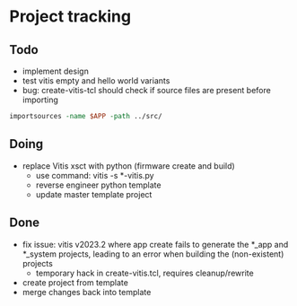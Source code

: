 # Project tracking

## Todo

- implement design
- test vitis empty and hello world variants
- bug: create-vitis-tcl should check if source files are present before importing
```tcl
importsources -name $APP -path ../src/
```

## Doing

- replace Vitis xsct with python (firmware create and build)
  - use command: vitis -s *-vitis.py
  - reverse engineer python template
  - update master template project

## Done

- fix issue: vitis v2023.2 where app create fails to generate the *_app and *_system projects, leading to an error when building the (non-existent) projects
  - temporary hack in create-vitis.tcl, requires cleanup/rewrite
- create project from template
- merge changes back into template
